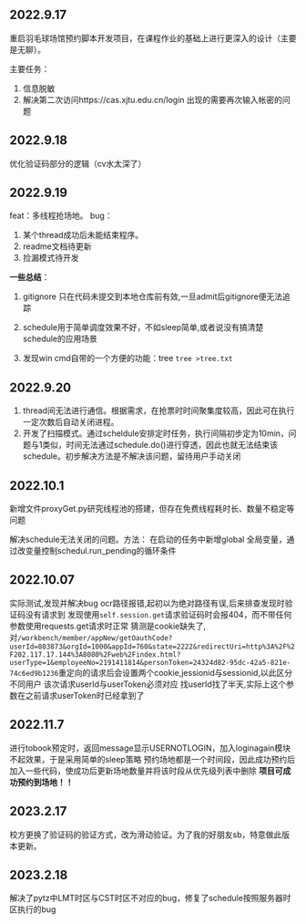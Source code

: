 ## 2022.9.17
重启羽毛球场馆预约脚本开发项目，在课程作业的基础上进行更深入的设计（主要是无聊）。

主要任务：
1. 信息脱敏
2. 解决第二次访问https://cas.xjtu.edu.cn/login 出现的需要再次输入帐密的问题
## 2022.9.18
优化验证码部分的逻辑（cv水太深了）
## 2022.9.19
feat：多线程抢场地。
bug：
1. 某个thread成功后未能结束程序。
2. readme文档待更新
3. 捡漏模式待开发
   
**一些总结**：
1. gitignore 只在代码未提交到本地仓库前有效,一旦admit后gitignore便无法追踪
2. schedule用于简单调度效果不好，不如sleep简单,或者说没有搞清楚schedule的应用场景

3. 发现win cmd自带的一个方便的功能：tree 
``tree >tree.txt``

## 2022.9.20

1. thread间无法进行通信。根据需求，在抢票时时间聚集度较高，因此可在执行一定次数后自动关闭进程。
2. 开发了扫描模式。通过scheldule安排定时任务，执行间隔初步定为10min，问题与1类似，时间无法通过schedule.do()进行穿透，因此也就无法结束该schedule。初步解决方法是不解决该问题，留待用户手动关闭

## 2022.10.1

新增文件proxyGet.py研究线程池的搭建，但存在免费线程耗时长、数量不稳定等问题

解决schedule无法关闭的问题。方法：
在启动的任务中新增global 全局变量，通过改变量控制schedul.run_pending的循环条件

## 2022.10.07
实际测试,发现并解决bug
ocr路径报错,起初以为绝对路径有误,后来排查发现时验证码没有请求到
发现使用`self.session.get`请求验证码时会报404，而不带任何参数使用requests.get请求时正常
猜测是cookie缺失了,对`/workbench/member/appNew/getOauthCode?userId=803873&orgId=1000&appId=760&state=2222&redirectUri=http%3A%2F%2F202.117.17.144%3A8080%2Fweb%2Findex.html?userType=1&employeeNo=2191411814&personToken=24324d82-95dc-42a5-821e-74c6ed9b1236`重定向的请求后会设置两个cookie,jessionid与sessionid,以此区分不同用户
该次请求userId与userToken必须对应
找userId找了半天,实际上这个参数在之前请求userToken时已经拿到了

## 2022.11.7
进行tobook预定时，返回message显示USERNOTLOGIN，加入loginagain模块不起效果，于是采用简单的sleep策略
预约场地都是一个时间段，因此成功预约后加入一些代码，使成功后更新场地数量并将该时段从优先级列表中删除
**项目可成功预约到场地！！**

## 2023.2.17
校方更换了验证码的验证方式，改为滑动验证。为了我的好朋友sb，特意做此版本更新。

## 2023.2.18
解决了pytz中LMT时区与CST时区不对应的bug，修复了schedule按照服务器时区执行的bug